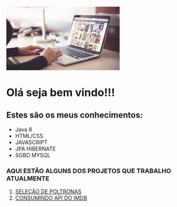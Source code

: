 ![OLÁ!](https://github.com/Michael365-Soares/Michael365-Soares/blob/main/download.jpg)   

# Olá seja bem vindo!!!  
## Estes são os meus conhecimentos:

* Java 8
* HTML/CSS
* JAVASCRIPT
* JPA HIBERNATE
* SGBD MYSQL  

### **AQUI ESTÃO ALGUNS DOS PROJETOS QUE TRABALHO ATUALMENTE**  
1. [SELEÇÃO DE POLTRONAS](https://github.com/Michael365-Soares/seleciona_poltronas.git)
1. [CONSUMINDO API DO IMDB](https://github.com/Michael365-Soares/consumindo_api_imdb)
